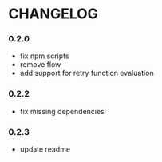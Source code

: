 # CHANGELOG

### 0.2.0
 - fix npm scripts
 - remove flow
 - add support for retry function evaluation

### 0.2.2
 - fix missing dependencies

### 0.2.3
 - update readme
